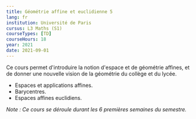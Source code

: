 ```yaml
---
title: Géométrie affine et euclidienne 5
lang: fr
institution: Université de Paris
cursus: L3 Maths (S1)
courseTypes: [TD]
courseHours: 18
year: 2021
date: 2021-09-01
---
```


Ce cours permet d'introduire la notion d'espace et de géométrie affines, et de donner une nouvelle vision de la géométrie du collège et du lycée.

- Espaces et applications affines.
- Barycentres.
- Espaces affines euclidiens.

*Note : Ce cours se déroule durant les 6 premières semaines du semestre.*
